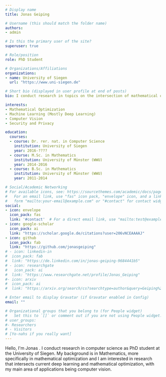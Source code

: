 ```yaml
---
# Display name
title: Jonas Geiping

# Username (this should match the folder name)
authors:
- admin

# Is this the primary user of the site?
superuser: true

# Role/position
role: PhD Student

# Organizations/Affiliations
organizations:
- name: University of Siegen
  url: "https://www.uni-siegen.de"

# Short bio (displayed in user profile at end of posts)
bio: I conduct research in topics on the intersection of mathematical optimization and machine learning.

interests:
- Mathematical Optimization
- Machine Learning (Mostly Deep Learning)
- Computer Vision
- Security and Privacy

education:
  courses:
  - course: Dr. rer. nat. in Computer Science
    institution: University of Siegen
    year: 2016-????
  - course: M.Sc. in Mathematics
    institution: University of Münster (WWU)
    year: 2014-2016
  - course: B.Sc. in Mathematics
    institution: University of Münster (WWU)
    year: 2011-2014

# Social/Academic Networking
# For available icons, see: https://sourcethemes.com/academic/docs/page-builder/#icons
#   For an email link, use "fas" icon pack, "envelope" icon, and a link in the
#   form "mailto:your-email@example.com" or "#contact" for contact widget.
social:
- icon: envelope
  icon_pack: fas
  link: '#contact'  # For a direct email link, use "mailto:test@example.org".
- icon: google-scholar
  icon_pack: ai
  link: "https://scholar.google.de/citations?user=206vNCEAAAAJ"
- icon: github
  icon_pack: fab
  link: "https://github.com/jonasgeiping"
# - icon: linkedin-in
#  icon_pack: fab
#  link: "https://de.linkedin.com/in/jonas-geiping-9684441b5"
# - icon: researchgate
#   icon_pack: ai
#  link: "https://www.researchgate.net/profile/Jonas_Geiping"
#- icon: arxiv
#  icon_pack: ai
#  link: "https://arxiv.org/search/cs?searchtype=author&query=Geiping%2C+J"

# Enter email to display Gravatar (if Gravatar enabled in Config)
email: ""

# Organizational groups that you belong to (for People widget)
#   Set this to `[]` or comment out if you are not using People widget.
# user_groups:
#- Researchers
# - Visitors
# [Yo-nahs if you really want]
---
```



Hello, I'm Jonas . I conduct research in computer science as PhD student at the University of Siegen. My background is in Mathematics, more specifically in mathematical optimization and I am interested in research that intersects current deep learning and mathematical optimization, with my main area of applications being computer vision.
